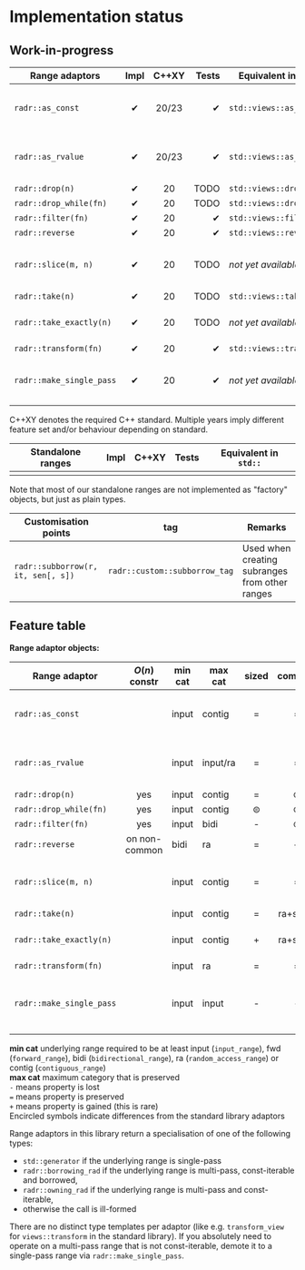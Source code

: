 # Implementation status

## Work-in-progress

| Range adaptors             | Impl | C++XY | Tests | Equivalent in `std::`   | Remarks                                  |
|----------------------------|:----:|:-----:|------:|-------------------------|------------------------------------------|
| `radr::as_const`           |  ✔   | 20/23 | ✔     | `std::views::as_const`  | potentially different behaviour in C++23 |
| `radr::as_rvalue`          |  ✔   | 20/23 | ✔     | `std::views::as_rvalue` | returns only input ranges in C++20       |
| `radr::drop(n)`            |  ✔   | 20    | TODO  | `std::views::drop`      |                                          |
| `radr::drop_while(fn)`     |  ✔   | 20    | TODO  | `std::views::drop_while`|                                          |
| `radr::filter(fn)`         |  ✔   | 20    | ✔     | `std::views::filter`    |                                          |
| `radr::reverse`            |  ✔   | 20    | ✔     | `std::views::reverse`   |                                          |
| `radr::slice(m, n)`        |  ✔   | 20    | TODO  | *not yet available*     | get subrange between m and n             |
| `radr::take(n)`            |  ✔   | 20    | TODO  | `std::views::take`      |                                          |
| `radr::take_exactly(n)`    |  ✔   | 20    | TODO  | *not yet available*     | turns unsized into sized                 |
| `radr::transform(fn)`      |  ✔   | 20    | ✔     | `std::views::transform` |                                          |
| `radr::make_single_pass`   |  ✔   | 20    | ✔     | *not yet available*     | demotes range category to input          |

C++XY denotes the required C++ standard. Multiple years imply different feature set and/or behaviour depending on
standard.

| Standalone ranges          | Impl | C++XY | Tests | Equivalent in `std::`   |
|----------------------------|:----:|:-----:|------:|-------------------------|
|                            |      |       |       |                         |

Note that most of our standalone ranges are not implemented as "factory" objects, but just as plain types.


| Customisation points               | tag                            | Remarks                                         |
|------------------------------------|:------------------------------:|-------------------------------------------------|
| `radr::subborrow(r, it, sen[, s])` | `radr::custom::subborrow_tag`  | Used when creating subranges from other ranges  |



## Feature table

**Range adaptor objects:**

| Range adaptor              | $O(n)$ constr | min cat | max cat  | sized | common    | Remarks                                  |
|----------------------------|:-------------:|---------|----------|:-----:|:---------:|------------------------------------------|
| `radr::as_const`           |               | input   | contig   |  =    |  =        | potentially different behaviour in C++23 |
| `radr::as_rvalue`          |               | input   | input/ra |  =    |  =        | returns only input ranges in C++20       |
| `radr::drop(n)`            |  yes          | input   | contig   |  =    |  ⊜        |                                          |
| `radr::drop_while(fn)`     |  yes          | input   | contig   |  ⊜    |  ⊜        |                                          |
| `radr::filter(fn)`         |  yes          | input   | bidi     |  -    |  ⊝        |                                          |
| `radr::reverse`            | on non-common | bidi    | ra       |  =    |  +        |                                          |
| `radr::slice(m, n)`        |               | input   | contig   |  =    |  =        | get subrange between m and n             |
| `radr::take(n)`            |               | input   | contig   |  =    |  ra+sized |                                          |
| `radr::take_exactly(n)`    |               | input   | contig   |  +    |  ra+sized | turns unsized into sized                 |
| `radr::transform(fn)`      |               | input   | ra       |  =    |  =        |                                          |
| `radr::make_single_pass`   |               | input   | input    |  -    |  -        | demotes range category to single-pass    |

**min cat** underlying range required to be at least input (`input_range`), fwd (`forward_range`), bidi (`bidirectional_range`),
ra (`random_access_range`) or contig (`contiguous_range`)<br>
**max cat** maximum category that is preserved<br>
`-` means property is lost<br>
`=` means property is preserved<br>
`+` means property is gained (this is rare)<br>
Encircled symbols indicate differences from the standard library adaptors

Range adaptors in this library return a specialisation of one of the following types:
  * `std::generator` if the underlying range is single-pass
  * `radr::borrowing_rad` if the underlying range is multi-pass, const-iterable and borrowed,
  * `radr::owning_rad` if the underlying range is multi-pass and const-iterable,
  * otherwise the call is ill-formed

There are no distinct type templates per adaptor (like e.g. `transform_view` for `views::transform` in the standard library).
If you absolutely need to operate on a multi-pass range that is not const-iterable, demote it to a single-pass range via
`radr::make_single_pass`.
